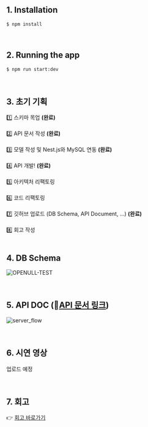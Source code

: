 ## 1. Installation

```bash
$ npm install
```

<br>

## 2. Running the app

```bash
$ npm run start:dev
```

<br>

## 3. 초기 기획
1️⃣ 스키마 목업 **(완료)**<br><br>
2️⃣ API 문서 작성 **(완료)**<br><br>
3️⃣ 모델 작성 및 Nest.js와 MySQL 연동 **(완료)**<br><br>
4️⃣ API 개발! **(완료)**<br><br>
5️⃣ 아키텍처 리팩토링<br><br>
6️⃣ 코드 리팩토링<br><br>
7️⃣ 깃허브 업로드 (DB Schema, API Document, ...) **(완료)**<br><br>
8️⃣ 회고 작성<br><br>

## 4. DB Schema
![OPENULL-TEST](https://user-images.githubusercontent.com/68436925/110335352-14918500-8067-11eb-8543-7a1886223644.png)

<br>

## 5. API DOC (🔗[API 문서 링크](https://drive.google.com/file/d/10UE9Kc2X3rNO2GZTnb2wFLcotD1r4FEc/view?usp=sharing))
![server_flow](https://user-images.githubusercontent.com/68436925/110346829-4e688880-8073-11eb-8997-38f2b48bcd49.jpg)


<br>

## 6. 시연 영상
업로드 예정

<br>

## 7. 회고
👉 [회고 바로가기](https://velog.io/@hongin/%EC%9D%B8%EC%9E%90%ED%95%9C-%ED%9A%8C%EA%B3%A0%ED%83%80%EC%9E%84Test-OPENULL%EC%86%8C%EB%B9%84%EC%9D%98-%EB%AF%B8%ED%95%99)
